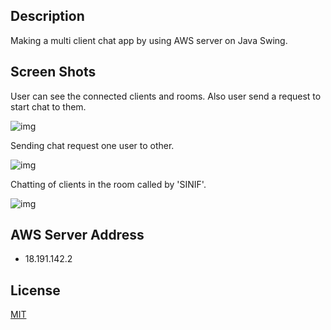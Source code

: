 ## Description

Making a multi client chat app by using AWS server on Java Swing.

## Screen Shots

User can see the connected clients and rooms. Also user send a request to start chat to them.

![img](https://ahmetzumber.github.io/multiclient-chat-app/ss2.PNG)

Sending chat request one user to other.

![img](https://ahmetzumber.github.io/multiclient-chat-app/ss1.PNG)

Chatting of clients in the room called by 'SINIF'.

![img](https://ahmetzumber.github.io/multiclient-chat-app/ss3.PNG)


## AWS Server Address

- 18.191.142.2


## License
[MIT](https://choosealicense.com/licenses/mit/)
